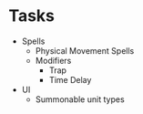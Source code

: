 # Tasks

- Spells
  - Physical Movement Spells
  - Modifiers
    - Trap
    - Time Delay
- UI
  - Summonable unit types
